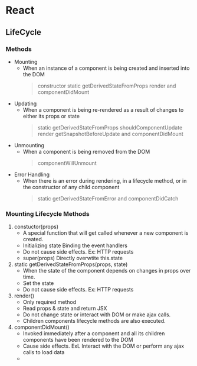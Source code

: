 # React

## LifeCycle

### Methods

-   Mounting
    -   When an instance of a component is being created and inserted into the DOM
        > constructor
        > static getDerivedStateFromProps
        > render and componentDidMount
-   Updating
    -   When a component is being re-rendered as a result of changes to either its props or state
        > static getDerivedStateFromProps
        > shouldComponentUpdate
        > render
        > getSnapshotBeforeUpdate and componentDidMount
-   Unmounting
    -   When a component is being removed from the DOM
        > componentWillUnmount
-   Error Handling
    -   When there is an error during rendering, in a lifecycle method, or in the constructor of any child component
        > static getDerivedStateFromError and componentDidCatch

### Mounting Lifecycle Methods

1.  constuctor(props)
    -   A special function that will get called whenever a new component is created.
    -   Initializing state Binding the event handlers
    -   Do not cause side effects. Ex: HTTP requests
    -   super(props) Directly overwtite this.state
2.  static getDerivedStateFromProps(props, state)
    -   When the state of the component depends on changes in props over time.
    -   Set the state
    -   Do not cause side effects. Ex: HTTP requests
3.  render()
    -   Only required method
    -   Read props & state and return JSX
    -   Do not change state or interact with DOM or make ajax calls.
    -   Children components lifecycle methods are also executed.
4.  componentDidMount()
    -   Invoked immediately after a component and all its children components have been rendered to the DOM
    -   Cause side effects. ExL Interact with the DOM or perform any ajax calls to load data
    -
